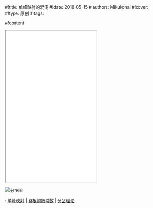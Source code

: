 
#!title:    单峰映射的混沌
#!date:     2018-05-15
#!authors:  Mikukonai
#!cover:    
#!type:     原创
#!tags:     

#!content

<iframe class="MikumarkIframe" src="./html/单峰映射的混沌.html" height="500px"></iframe>

![分枝图](https://upload.wikimedia.org/wikipedia/commons/thumb/7/7d/LogisticMap_BifurcationDiagram.png/640px-LogisticMap_BifurcationDiagram.png)

: [单峰映射](https://en.wikipedia.org/wiki/Logistic_map) | [费根鲍姆常数](https://en.wikipedia.org/wiki/Feigenbaum_constants) | [分岔理论](https://zh.wikipedia.org/wiki/%E5%88%86%E5%B2%94%E7%90%86%E8%AB%96)

